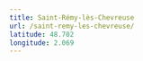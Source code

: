 ```yaml
---
title: Saint-Rémy-lès-Chevreuse
url: /saint-remy-les-chevreuse/
latitude: 48.702
longitude: 2.069
---
```

